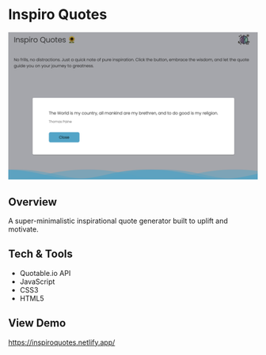 # Inspiro Quotes
![Project Screenshot](https://github.com/gwendolyn954/inspiro-quotes/blob/main/images/inspiro-home.png)

## Overview
A super-minimalistic inspirational quote generator built to uplift and motivate.  

## Tech & Tools
- Quotable.io API 
- JavaScript
- CSS3
- HTML5

## View Demo 
https://inspiroquotes.netlify.app/